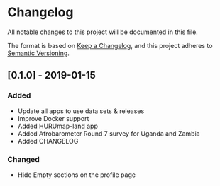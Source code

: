 # Changelog

All notable changes to this project will be documented in this file.

The format is based on [Keep a Changelog](https://keepachangelog.com/en/1.0.0/),
and this project adheres to [Semantic Versioning](https://semver.org/spec/v2.0.0.html).

## [0.1.0] - 2019-01-15

### Added
- Update all apps to use data sets & releases
- Improve Docker support
- Added HURUmap-land app
- Added Afrobarometer Round 7 survey for Uganda and Zambia
- Added CHANGELOG

### Changed
- Hide Empty sections on the profile page
